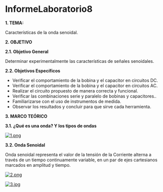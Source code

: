 # InformeLaboratorio8
**1. TEMA:**

Características de la onda senoidal.

**2. OBJETIVO**

**2.1. Objetivo General**

Determinar experimentalmente las características de señales senoidales.

**2.2. Objetivos Específicos**

- Verificar el comportamiento de la bobina y el capacitor en circuitos DC.
- Verificar el comportamiento de la bobina y el capacitor en circuitos AC.
- Realizar el circuito propuesto de manera correcta y funcional.
- Verificar las combinaciones serie y paralelo de bobinas y capacitores..
- Familiarizarse con el uso de instrumentos de medida.
- Observar los resultados y concluir para que sirve cada herramienta. 

**3. MARCO TEÓRICO**

**3.1. ¿Qué es una onda? Y los tipos de ondas**

[![1.png](https://i.postimg.cc/zXZHTZpv/1.png)](https://postimg.cc/8s4CVY2g)

**3.2. Onda Senoidal**

Onda senoidal representa el valor de la tensión de la Corriente alterna a través de un tiempo continuamente variable, en un par de ejes cartesianos marcados en amplitud y tiempo.

[![2.png](https://i.postimg.cc/K8YGM0X4/2.png)](https://postimg.cc/zV9YmSG1)

[![3.jpg](https://i.postimg.cc/D02kKznm/3.jpg)](https://postimg.cc/WFffGTDP)



